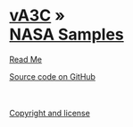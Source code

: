 [vA3C](../index.html ) &raquo;<br>[NASA Samples]( ./readme-reader.html )
=================================================================================================

<p id=rm >
	<a href=JavaScript:displayPage("#readme.md#rm"); >Read Me</a>
</p>

<i class="fa fa-github"></i> [Source code on GitHub]( https://github.com/va3c/nasa-samples )  
<br>
<br>

<i class="fa fa-copy"></i> [Copyright and license]( https://github.com/va3c/va3c.github.io/blob/master/LICENSE )